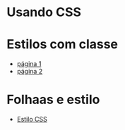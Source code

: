 # Usando CSS 

# Estilos com classe

- [página 1](./page1.html)
- [página 2](./page2.html)

# Folhaas e estilo 

- [Estilo CSS](../css/styles.css)